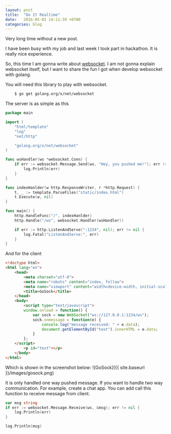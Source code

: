 ```yaml
---
layout: post
title:  "Do It Realtime"
date:   2016-05-01 14:11:39 +0700
categories: blog
---
```

Very long time without a new post.

I have been busy with my job and last week I took part in hackathon. It is really nice experience.

So, this time I am gonna write about [websocket](http://tools.ietf.org/html/rfc6455). I am not gonna explain websocket itself, but I want to share the fun I got when develop websocket with golang.

You will need this library to play with websocket.

``` sh
    $ go get golang.org/x/net/websocket
```

The server is as simple as this

``` go
package main

import (
    "html/template"
    "log"
    "net/http"

    "golang.org/x/net/websocket"
)

func wsHandler(ws *websocket.Conn) {
    if err := websocket.Message.Send(ws, "Hey, you pushed me!"); err != nil {
        log.Println(err)
    }
}

func indexHanlder(w http.ResponseWriter, r *http.Request) {
    t, _ := template.ParseFiles("static/index.html")
    t.Execute(w, nil)
}

func main() {
    http.HandleFunc("/", indexHanlder)
    http.Handle("/ws", websocket.Handler(wsHandler))

    if err := http.ListenAndServe(":1234", nil); err != nil {
        log.Fatal("ListenAndServe:", err)
    }
}
```

And for the client

``` html
<!doctype html>
<html lang="en">
	<head>
		<meta charset="utf-8">
		<meta name="robots" content="index, follow">
        <meta name="viewport" content="width=device-width, initial-scale=1.0">
		<title>GoSock</title>
	</head>
	<body>
        <script type="text/javascript">
        window.onload = function() {
            var sock = new WebSocket("ws://127.0.0.1:1234/ws");
            sock.onmessage = function(e) {
                console.log("message received: " + e.data);
                document.getElementById("text").innerHTML = e.data;
            }
        };
    </script>
        <p id="text"></p>
	</body>
</html>
```

Which is shown in the screenshot below:
![GoSock]({{ site.baseurl }}/images/gosock.png)

It is only handled one way pushed message. If you want to handle two way communication. For example, create a chat app. You can add call this function to receive message from client.

``` go
var msg string
if err := websocket.Message.Receive(ws, &msg); err != nil {
    log.Println(err)
}

log.Println(msg)
```
